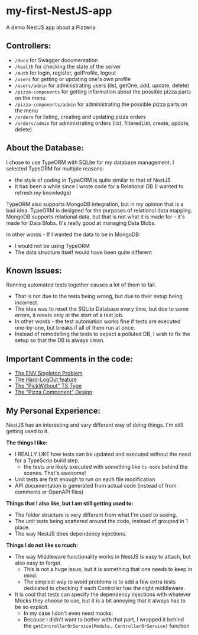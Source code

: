 # my-first-NestJS-app

A demo NestJS app about a Pizzeria

## Controllers:

- `/docs` for Swagger documentation
- `/health` for checking the state of the server
- `/auth` for login, register, getProfile, logout
- `/users` for getting or updating one's own profile
- `/users/admin` for administrating users (list, getOne, add, update, delete)
- `/pizza-components` for getting information about the possible pizza parts on the menu
- `/pizza-components/admin` for administrating the possible pizza parts on the menu
- `/orders` for listing, creating and updating pizza orders
- `/orders/admin` for administrating orders (list, filteredList, create, update, delete)

## About the Database:

I chose to use TypeORM with SQLite for my database management. I selected TypeORM for multiple reasons:

- the style of coding in TypeORM is quite similar to that of NestJS
- it has been a while since I wrote code for a Relational DB (I wanted to refresh my knowledge)

TypeORM also supports MongoDB integration, but in my opinion that is a bad idea. TypeORM is designed for the purposes of relational data mapping. MongoDB supports relational data, but that is not what it is made for - it's made for Data Blobs. It's really good at managing Data Blobs.

In other words - If I wanted the data to be in MongoDB:

- I would not be using TypeORM
- The data structure itself would have been quite different

## Known Issues:

Running automated tests together causes a lot of them to fail.

- That is not due to the tests being wrong, but due to their setup being incorrect.
- The idea was to reset the SQLite Database every time, but doe to some errors, it resets only at the start of a test job.
- In other words - the test automation works fine if tests are executed one-by-one, but breaks if all of them run at once.
- Instead of remodelling the tests to expect a polluted DB, I wish to fix the setup so that the DB is always clean.

## Important Comments in the code:

- [The ENV Singleton Problem](src/env.ts)
- [The Hard-LogOut feature](src/users/user.entity.ts)
- [The "PickWithout" TS Type](src/utils/typescript.ts)
- [The "Pizza Component" Design](src/pizza-components/pizza-component.entity.ts)

## My Personal Experience:

NestJS has an interesting and vary different way of doing things. I'm still getting used to it.

**The things I like:**

- I REALLY LIKE how tests can be updated and executed without the need for a TypeScrip build step.
  - the tests are likely executed with something like `ts-node` behind the scenes. That's awesome!
- Unit tests are fast enough to run on each file modification
- API documentation is generated from actual code (instead of from comments or OpenAPI files)

**Things that I also like, but I am still getting used to:**

- The folder structure is very different from what I'm used to seeing.
- The unit tests being scattered around the code, instead of grouped in 1 place.
- The way NestJS does dependency injections.

**Things I do not like so much:**

- The way Middleware functionality works in NestJS is easy to attach, but also easy to forget.
  - This is not a huge issue, but it is something that one needs to keep in mind.
  - The simplest way to avoid problems is to add a few extra tests dedicated to checking if each Controller has the right middleware.
- It is cool that tests can specify the dependency injections with whatever Mocks they choose to use, but it is a bit annoying that it always has to be so explicit.
  - In my case I don't even need mocks.
  - Because I didn't want to bother with that part, I wrapped it behind the `getControllerOrService(Module, ControllerOrService)` function
